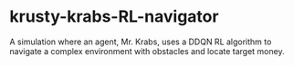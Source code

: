 # krusty-krabs-RL-navigator
 A simulation where an agent, Mr. Krabs, uses a DDQN RL algorithm to navigate a complex environment with obstacles and locate target money. 
